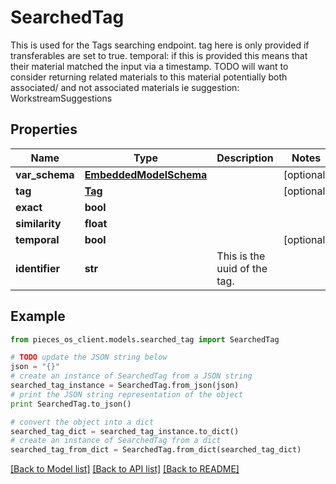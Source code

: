 # SearchedTag

This is used for the Tags searching endpoint.  tag here is only provided if transferables are set to true.  temporal: if this is provided this means that their material matched the input via a timestamp.  TODO will want to consider returning related materials to this material potentially both associated/ and not associated materials ie suggestion: WorkstreamSuggestions

## Properties
Name | Type | Description | Notes
------------ | ------------- | ------------- | -------------
**var_schema** | [**EmbeddedModelSchema**](EmbeddedModelSchema.md) |  | [optional] 
**tag** | [**Tag**](Tag.md) |  | [optional] 
**exact** | **bool** |  | 
**similarity** | **float** |  | 
**temporal** | **bool** |  | [optional] 
**identifier** | **str** | This is the uuid of the tag. | 

## Example

```python
from pieces_os_client.models.searched_tag import SearchedTag

# TODO update the JSON string below
json = "{}"
# create an instance of SearchedTag from a JSON string
searched_tag_instance = SearchedTag.from_json(json)
# print the JSON string representation of the object
print SearchedTag.to_json()

# convert the object into a dict
searched_tag_dict = searched_tag_instance.to_dict()
# create an instance of SearchedTag from a dict
searched_tag_from_dict = SearchedTag.from_dict(searched_tag_dict)
```
[[Back to Model list]](../README.md#documentation-for-models) [[Back to API list]](../README.md#documentation-for-api-endpoints) [[Back to README]](../README.md)


